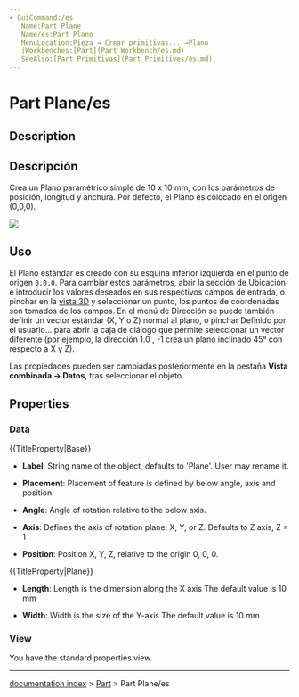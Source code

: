 ```yaml
---
- GuiCommand:/es
   Name:Part Plane
   Name/es:Part Plano
   MenuLocation:Pieza → Crear primitivas... →Plano
   |Workbenches:[Part](Part_Workbench/es.md)
   SeeAlso:[Part Primitivas](Part_Primitives/es.md)
---
```


# Part Plane/es


</div>

## Description


<div class="mw-translate-fuzzy">

## Descripción

Crea un Plano paramétrico simple de 10 x 10 mm, con los parámetros de posición, longitud y anchura. Por defecto, el Plano es colocado en el origen (0,0,0).


</div>

![](images/PartPlane.png )

## Uso

El Plano estándar es creado con su esquina inferior izquierda en el punto de origen `0,0,0`. Para cambiar estos parámetros, abrir la sección de Ubicación e introducir los valores deseados en sus respectivos campos de entrada, o pinchar en la [vista 3D](3D_view/es.md) y seleccionar un punto, los puntos de coordenadas son tomados de los campos. En el menú de Dirección se puede también definir un vector estándar (X, Y o Z) normal al plano, o pinchar Definido por el usuario\... para abrir la caja de diálogo que permite seleccionar un vector diferente (por ejemplo, la dirección 1.0 , -1 crea un plano inclinado 45° con respecto a X y Z).


<div class="mw-translate-fuzzy">

Las propiedades pueden ser cambiadas posteriormente en la pestaña **Vista combinada → Datos**, tras seleccionar el objeto.


</div>

## Properties

### Data


{{TitleProperty|Base}}

-    **Label**: String name of the object, defaults to \'Plane\'. User may rename it.

-    **Placement**: Placement of feature is defined by below angle, axis and position.

-    **Angle**: Angle of rotation relative to the below axis.

-    **Axis**: Defines the axis of rotation plane: X, Y, or Z. Defaults to Z axis, Z = 1

-    **Position**: Position X, Y, Z, relative to the origin 0, 0, 0.


{{TitleProperty|Plane}}

-    **Length**: Length is the dimension along the X axis The default value is 10 mm

-    **Width**: Width is the size of the Y-axis The default value is 10 mm

### View

You have the standard properties view.

---
[documentation index](../README.md) > [Part](Part_Workbench.md) > Part Plane/es
